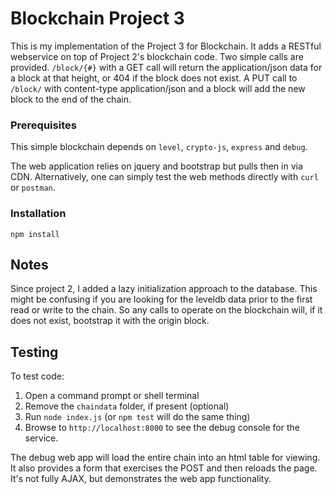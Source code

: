 # Blockchain Project 3

This is my implementation of the Project 3 for Blockchain.  It adds a RESTful
webservice on top of Project 2's blockchain code.  Two simple calls are
provided.  `/block/{#}` with a GET call will return the application/json
data for a block at that height, or 404 if the block does not exist.  A
PUT call to `/block/` with content-type application/json and a block will
add the new block to the end of the chain.

### Prerequisites

This simple blockchain depends on `level`, `crypto-js`, `express` and `debug`.

The web application relies on jquery and bootstrap but pulls then in via CDN.
Alternatively, one can simply test the web methods directly with `curl` or
`postman`.

### Installation

```
npm install
```

## Notes

Since project 2, I added a lazy initialization approach to the database.  This
might be confusing if you are looking for the leveldb data prior to the first
read or write to the chain.  So any calls to operate on the blockchain will,
if it does not exist, bootstrap it with the origin block.

## Testing

To test code:
 1. Open a command prompt or shell terminal
 2. Remove the `chaindata` folder, if present (optional)
 3. Run `node index.js` (or `npm test` will do the same thing)
 4. Browse to `http://localhost:8000` to see the debug console for the service.

The debug web app will load the entire chain into an html table for viewing.
It also provides a form that exercises the POST and then reloads the page.
It's not fully AJAX, but demonstrates the web app functionality.

